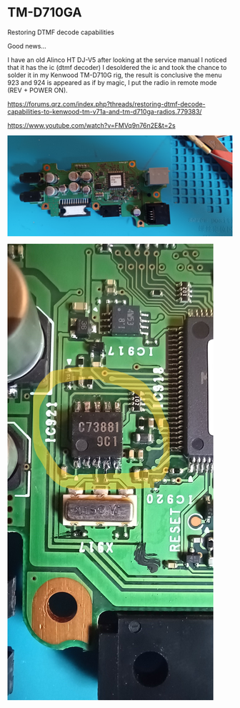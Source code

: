 # TM-D710GA
Restoring DTMF decode capabilities


Good news...

I have an old Alinco HT DJ-V5 after looking at the service manual I noticed that it has the ic (dtmf decoder) I desoldered the ic and took the chance to solder it in my Kenwood TM-D710G rig, the result is conclusive the menu 923 and 924 is appeared as if by magic, I put the radio in remote mode (REV + POWER ON).

https://forums.qrz.com/index.php?threads/restoring-dtmf-decode-capabilities-to-kenwood-tm-v71a-and-tm-d710ga-radios.779383/

https://www.youtube.com/watch?v=FMVq9n76n2E&t=2s

![](AudioBoard.jpg)

![](AudioBoardIC.jpg)
